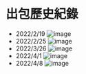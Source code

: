 # 出包歷史紀錄
- 2022/2/19
![image](https://user-images.githubusercontent.com/71330526/162556133-b28e4b84-c6ff-4f5d-8cb5-27e6a4be5101.png)
- 2022/2/25
![image](https://user-images.githubusercontent.com/71330526/162556161-9302019b-68fe-4dbb-9284-a328cde3d2a7.png)
- 2022/3/26
![image](https://user-images.githubusercontent.com/71330526/162556168-55e57c56-2c02-402b-b8a8-d486c1214961.png)
- 2022/4/1
![image](https://user-images.githubusercontent.com/71330526/162556186-6141424b-7b02-4bd8-892c-8fbc656d6d97.png)
- 2022/4/8
![image](https://user-images.githubusercontent.com/71330526/162556199-2b00a304-52e5-48e6-8926-ab6530767278.png)

